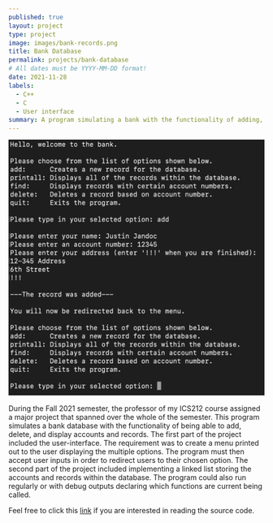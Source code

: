 ```yaml
---
published: true
layout: project
type: project
image: images/bank-records.png
title: Bank Database
permalink: projects/bank-database
# All dates must be YYYY-MM-DD format!
date: 2021-11-28
labels:
  - C++
  - C
  - User interface
summary: A program simulating a bank with the functionality of adding, displaying, and deleting records.
---
```


<img class="ui medium right floated rounded image" src="../images/bank-records.png">

During the Fall 2021 semester, the professor of my ICS212 course assigned a major project that spanned over the whole of the semester. This program simulates a bank database with the functionality of being able to add, delete, and display accounts and records. The first part of the project included the user-interface. The requirement was to create a menu printed out to the user displaying the multiple options. The program must then accept user inputs in order to redirect users to their chosen option. The second part of the project included implementing a linked list storing the accounts and records within the database. The program could also run regularly or with debug outputs declaring which functions are current being called.

Feel free to click this [link](https://github.com/justinjandoc/Bank-Database) if you are interested in reading the source code.
